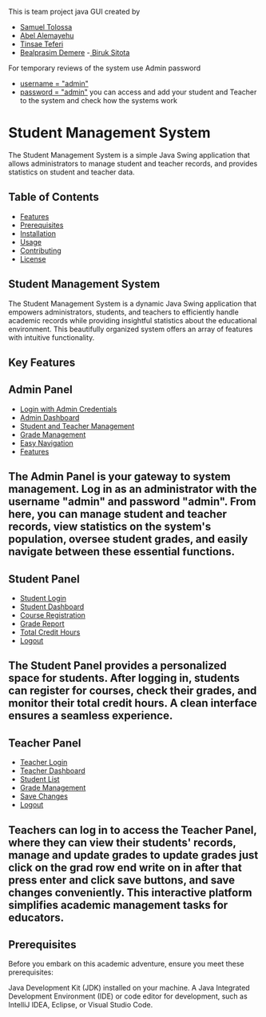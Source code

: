 This is team project java GUI created by
- [Samuel Tolossa ](UGR/25454/14) 
- [Abel Alemayehu](UGR/25383/14)
- [Tinsae Teferi](UGR/25753/14)
- [Bealprasim Demere](UGR/25540/14)
-[ Biruk Sitota](UGR/25647/14)

For temporary reviews of the system use Admin password 
- [username = "admin"](username)
- [password = "admin"](password)
you can access and add your student and Teacher to the system and check how the systems work

# Student Management System

The Student Management System is a simple Java Swing application that allows administrators to manage student and teacher records, and provides statistics on student and teacher data.

## Table of Contents

- [Features](#features)
- [Prerequisites](#prerequisites)
- [Installation](#installation)
- [Usage](#usage)
- [Contributing](#contributing)
- [License](#license)

## Student Management System
The Student Management System is a dynamic Java Swing application that empowers administrators, students, and teachers to efficiently handle academic records while providing insightful statistics about the educational environment. This beautifully organized system offers an array of features with intuitive functionality.

## Key Features
## Admin Panel
- [Login with Admin Credentials](#features)
- [Admin Dashboard](#features)
- [Student and Teacher Management](#features)
- [Grade Management](#features)
- [Easy Navigation](#features)
- [Features](#features)
## The Admin Panel is your gateway to system management. Log in as an administrator with the username "admin" and password "admin". From here, you can manage student and teacher records, view statistics on the system's population, oversee student grades, and easily navigate between these essential functions.

## Student Panel

- [Student Login](#features)
- [Student Dashboard](#features)
- [Course Registration ](#features)
- [Grade Report ](#features)
- [Total Credit Hours ](#features)
- [Logout ](#features)
## The Student Panel provides a personalized space for students. After logging in, students can register for courses, check their grades, and monitor their total credit hours. A clean interface ensures a seamless experience.

## Teacher Panel

- [Teacher Login](#features)
- [Teacher Dashboard](#features)
- [Student List](#features)
- [Grade Management](#features)
- [Save Changes](#features)
- [Logout](#features)
## Teachers can log in to access the Teacher Panel, where they can view their students' records, manage and update grades to update grades just click on the grad row end write on in after that press enter and click save buttons, and save changes conveniently. This interactive platform simplifies academic management tasks for educators.

## Prerequisites
Before you embark on this academic adventure, ensure you meet these prerequisites:

Java Development Kit (JDK) installed on your machine.
A Java Integrated Development Environment (IDE) or code editor for development, such as IntelliJ IDEA, Eclipse, or Visual Studio Code.
